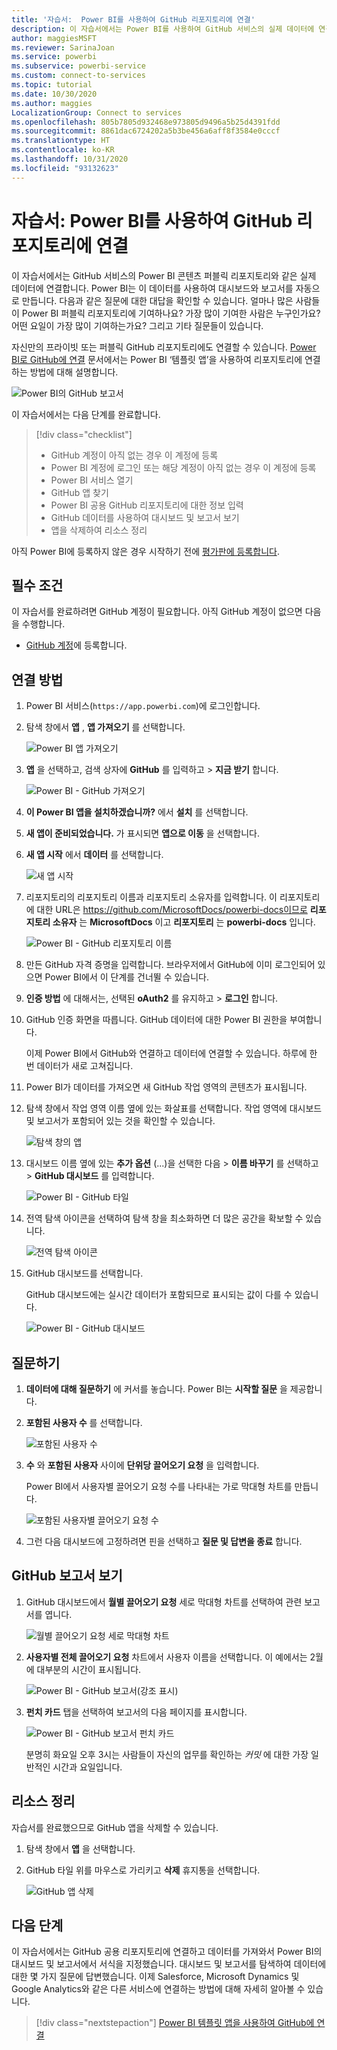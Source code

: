 ```yaml
---
title: '자습서:  Power BI를 사용하여 GitHub 리포지토리에 연결'
description: 이 자습서에서는 Power BI를 사용하여 GitHub 서비스의 실제 데이터에 연결하고, Power BI는 대시보드와 보고서를 자동으로 만듭니다.
author: maggiesMSFT
ms.reviewer: SarinaJoan
ms.service: powerbi
ms.subservice: powerbi-service
ms.custom: connect-to-services
ms.topic: tutorial
ms.date: 10/30/2020
ms.author: maggies
LocalizationGroup: Connect to services
ms.openlocfilehash: 805b7805d932468e973805d9496a5b25d4391fdd
ms.sourcegitcommit: 8861dac6724202a5b3be456a6aff8f3584e0cccf
ms.translationtype: HT
ms.contentlocale: ko-KR
ms.lasthandoff: 10/31/2020
ms.locfileid: "93132623"
---
```

# <a name="tutorial-connect-to-a-github-repo-with-power-bi"></a>자습서:  Power BI를 사용하여 GitHub 리포지토리에 연결
이 자습서에서는 GitHub 서비스의 Power BI 콘텐츠 퍼블릭 리포지토리와 같은 실제 데이터에 연결합니다. Power BI는 이 데이터를 사용하여 대시보드와 보고서를 자동으로 만듭니다. 다음과 같은 질문에 대한 대답을 확인할 수 있습니다. 얼마나 많은 사람들이 Power BI 퍼블릭 리포지토리에 기여하나요? 가장 많이 기여한 사람은 누구인가요? 어떤 요일이 가장 많이 기여하는가요? 그리고 기타 질문들이 있습니다. 

자신만의 프라이빗 또는 퍼블릭 GitHub 리포지토리에도 연결할 수 있습니다. [Power BI로 GitHub에 연결](service-connect-to-github.md) 문서에서는 Power BI ‘템플릿 앱’을 사용하여 리포지토리에 연결하는 방법에 대해 설명합니다.

![Power BI의 GitHub 보고서](media/service-tutorial-connect-to-github/power-bi-github-app-tutorial-punch-card.png)

이 자습서에서는 다음 단계를 완료합니다.

> [!div class="checklist"]
> * GitHub 계정이 아직 없는 경우 이 계정에 등록 
> * Power BI 계정에 로그인 또는 해당 계정이 아직 없는 경우 이 계정에 등록
> * Power BI 서비스 열기
> * GitHub 앱 찾기
> * Power BI 공용 GitHub 리포지토리에 대한 정보 입력
> * GitHub 데이터를 사용하여 대시보드 및 보고서 보기
> * 앱을 삭제하여 리소스 정리

아직 Power BI에 등록하지 않은 경우 시작하기 전에 [평가판에 등록합니다](https://app.powerbi.com/signupredirect?pbi_source=web).

## <a name="prerequisites"></a>필수 조건

이 자습서를 완료하려면 GitHub 계정이 필요합니다. 아직 GitHub 계정이 없으면 다음을 수행합니다. 

- [GitHub 계정](/contribute/get-started-setup-github)에 등록합니다.


## <a name="how-to-connect"></a>연결 방법
1. Power BI 서비스(`https://app.powerbi.com`)에 로그인합니다. 
2. 탐색 창에서 **앱** , **앱 가져오기** 를 선택합니다.
   
   ![Power BI 앱 가져오기](media/service-tutorial-connect-to-github/power-bi-github-app-tutorial.png) 

3. **앱** 을 선택하고, 검색 상자에 **GitHub** 를 입력하고 > **지금 받기** 합니다.
   
   ![Power BI - GitHub 가져오기](media/service-tutorial-connect-to-github/power-bi-github-app-tutorial-app-source.png) 

4. **이 Power BI 앱을 설치하겠습니까?** 에서 **설치** 를 선택합니다.
5. **새 앱이 준비되었습니다.** 가 표시되면 **앱으로 이동** 을 선택합니다.
6. **새 앱 시작** 에서 **데이터** 를 선택합니다.

    ![새 앱 시작](media/service-tutorial-connect-to-github/power-bi-new-app-connect-get-started.png)

7. 리포지토리의 리포지토리 이름과 리포지토리 소유자를 입력합니다. 이 리포지토리에 대한 URL은 https://github.com/MicrosoftDocs/powerbi-docs이므로 **리포지토리 소유자** 는 **MicrosoftDocs** 이고 **리포지토리** 는 **powerbi-docs** 입니다. 
   
    ![Power BI - GitHub 리포지토리 이름](media/service-tutorial-connect-to-github/power-bi-github-app-tutorial-connect.png)

5. 만든 GitHub 자격 증명을 입력합니다. 브라우저에서 GitHub에 이미 로그인되어 있으면 Power BI에서 이 단계를 건너뛸 수 있습니다. 

6. **인증 방법** 에 대해서는, 선택된 **oAuth2** 를 유지하고 \> **로그인** 합니다.

7. GitHub 인증 화면을 따릅니다. GitHub 데이터에 대한 Power BI 권한을 부여합니다.
   
   이제 Power BI에서 GitHub와 연결하고 데이터에 연결할 수 있습니다.  하루에 한 번 데이터가 새로 고쳐집니다.

8. Power BI가 데이터를 가져오면 새 GitHub 작업 영역의 콘텐츠가 표시됩니다. 
9. 탐색 창에서 작업 영역 이름 옆에 있는 화살표를 선택합니다. 작업 영역에 대시보드 및 보고서가 포함되어 있는 것을 확인할 수 있습니다. 

    ![탐색 창의 앱](media/service-tutorial-connect-to-github/power-bi-github-app-tutorial-left-nav-expanded.png)

10. 대시보드 이름 옆에 있는 **추가 옵션** (...)을 선택한 다음 > **이름 바꾸기** 를 선택하고 > **GitHub 대시보드** 를 입력합니다.
 
    ![Power BI - GitHub 타일](media/service-tutorial-connect-to-github/power-bi-github-app-tutorial-left-nav.png) 

8. 전역 탐색 아이콘을 선택하여 탐색 창을 최소화하면 더 많은 공간을 확보할 수 있습니다.

    ![전역 탐색 아이콘](media/service-tutorial-connect-to-github/power-bi-global-navigation-icon.png)

10. GitHub 대시보드를 선택합니다.
    
    GitHub 대시보드에는 실시간 데이터가 포함되므로 표시되는 값이 다를 수 있습니다.

    ![Power BI - GitHub 대시보드](media/service-tutorial-connect-to-github/power-bi-github-app-tutorial-new-dashboard.png)

    

## <a name="ask-a-question"></a>질문하기

1. **데이터에 대해 질문하기** 에 커서를 놓습니다. Power BI는 **시작할 질문** 을 제공합니다. 

1. **포함된 사용자 수** 를 선택합니다.
 
    ![포함된 사용자 수](media/service-tutorial-connect-to-github/power-bi-github-app-tutorial-qna-how-many-users.png)

13. **수** 와 **포함된 사용자** 사이에 **단위당 끌어오기 요청** 을 입력합니다. 

     Power BI에서 사용자별 끌어오기 요청 수를 나타내는 가로 막대형 차트를 만듭니다.

    ![포함된 사용자별 끌어오기 요청 수](media/service-tutorial-connect-to-github/power-bi-github-app-tutorial-qna-how-many-prs.png)


13. 그런 다음 대시보드에 고정하려면 핀을 선택하고 **질문 및 답변을 종료** 합니다.

## <a name="view-the-github-report"></a>GitHub 보고서 보기 

1. GitHub 대시보드에서 **월별 끌어오기 요청** 세로 막대형 차트를 선택하여 관련 보고서를 엽니다.

    ![월별 끌어오기 요청 세로 막대형 차트](media/service-tutorial-connect-to-github/power-bi-github-app-tutorial-column-chart.png)

2. **사용자별 전체 끌어오기 요청** 차트에서 사용자 이름을 선택합니다. 이 예에서는 2월에 대부분의 시간이 표시됩니다.

    ![Power BI - GitHub 보고서(강조 표시)](media/service-tutorial-connect-to-github/power-bi-github-app-tutorial-cross-filter-total-prs.png)

3. **펀치 카드** 탭을 선택하여 보고서의 다음 페이지를 표시합니다. 
 
    ![Power BI - GitHub 보고서 펀치 카드](media/service-tutorial-connect-to-github/power-bi-github-app-tutorial-tues-3pm.png)

    분명히 화요일 오후 3시는 사람들이 자신의 업무를 확인하는 *커밋* 에 대한 가장 일반적인 시간과 요일입니다.

## <a name="clean-up-resources"></a>리소스 정리

자습서를 완료했으므로 GitHub 앱을 삭제할 수 있습니다. 

1. 탐색 창에서 **앱** 을 선택합니다.
2. GitHub 타일 위를 마우스로 가리키고 **삭제** 휴지통을 선택합니다.

    ![GitHub 앱 삭제](media/service-tutorial-connect-to-github/power-bi-github-app-tutorial-delete.png)

## <a name="next-steps"></a>다음 단계

이 자습서에서는 GitHub 공용 리포지토리에 연결하고 데이터를 가져와서 Power BI의 대시보드 및 보고서에서 서식을 지정했습니다. 대시보드 및 보고서를 탐색하여 데이터에 대한 몇 가지 질문에 답변했습니다. 이제 Salesforce, Microsoft Dynamics 및 Google Analytics와 같은 다른 서비스에 연결하는 방법에 대해 자세히 알아볼 수 있습니다. 
 
> [!div class="nextstepaction"]
> [Power BI 템플릿 앱을 사용하여 GitHub에 연결](service-connect-to-github.md)
